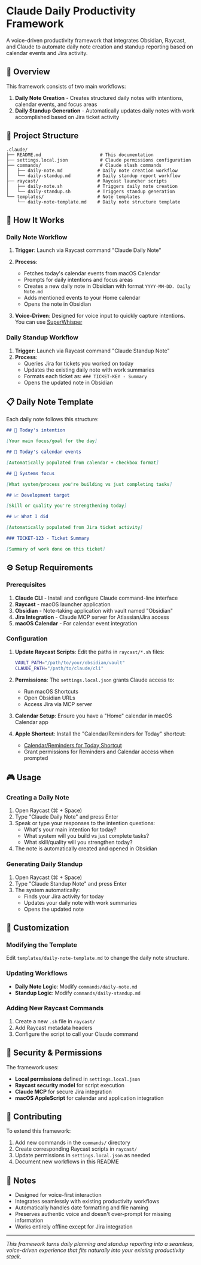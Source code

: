 # Claude Daily Productivity Framework

A voice-driven productivity framework that integrates Obsidian, Raycast, and Claude to automate daily note creation and standup reporting based on calendar events and Jira activity.

## 🎯 Overview

This framework consists of two main workflows:

1. **Daily Note Creation** - Creates structured daily notes with intentions, calendar events, and focus areas
2. **Daily Standup Generation** - Automatically updates daily notes with work accomplished based on Jira ticket activity

## 📁 Project Structure

```
.claude/
├── README.md                      # This documentation
├── settings.local.json            # Claude permissions configuration
├── commands/                      # Claude slash commands
│   ├── daily-note.md             # Daily note creation workflow
│   └── daily-standup.md          # Daily standup report workflow
├── raycast/                      # Raycast launcher scripts
│   ├── daily-note.sh             # Triggers daily note creation
│   └── daily-standup.sh          # Triggers standup generation
└── templates/                    # Note templates
    └── daily-note-template.md    # Daily note structure template
```

## 🚀 How It Works

### Daily Note Workflow

1. **Trigger**: Launch via Raycast command "Claude Daily Note"
2. **Process**:

   - Fetches today's calendar events from macOS Calendar
   - Prompts for daily intentions and focus areas
   - Creates a new daily note in Obsidian with format `YYYY-MM-DD. Daily Note.md`
   - Adds mentioned events to your Home calendar
   - Opens the note in Obsidian

3. **Voice-Driven**: Designed for voice input to quickly capture intentions. You can use [SuperWhisper](https://superwhisper.com)

### Daily Standup Workflow

1. **Trigger**: Launch via Raycast command "Claude Standup Note"
2. **Process**:
   - Queries Jira for tickets you worked on today
   - Updates the existing daily note with work summaries
   - Formats each ticket as: `### TICKET-KEY - Summary`
   - Opens the updated note in Obsidian

## 📋 Daily Note Template

Each daily note follows this structure:

```markdown
## 🎯 Today's intention

[Your main focus/goal for the day]

## 📅 Today's calendar events

[Automatically populated from calendar + checkbox format]

## 🔧 Systems focus

[What system/process you're building vs just completing tasks]

## 📈 Development target

[Skill or quality you're strengthening today]

## 📈 What I did

[Automatically populated from Jira ticket activity]

### TICKET-123 - Ticket Summary

[Summary of work done on this ticket]
```

## ⚙️ Setup Requirements

### Prerequisites

1. **Claude CLI** - Install and configure Claude command-line interface
2. **Raycast** - macOS launcher application
3. **Obsidian** - Note-taking application with vault named "Obsidian"
4. **Jira Integration** - Claude MCP server for Atlassian/Jira access
5. **macOS Calendar** - For calendar event integration

### Configuration

1. **Update Raycast Scripts**: Edit the paths in `raycast/*.sh` files:

   ```bash
   VAULT_PATH="/path/to/your/obsidian/vault"
   CLAUDE_PATH="/path/to/claude/cli"
   ```

2. **Permissions**: The `settings.local.json` grants Claude access to:

   - Run macOS Shortcuts
   - Open Obsidian URLs
   - Access Jira via MCP server

3. **Calendar Setup**: Ensure you have a "Home" calendar in macOS Calendar app

4. **Apple Shortcut**: Install the "Calendar/Reminders for Today" shortcut:
   - [Calendar/Reminders for Today Shortcut](https://www.icloud.com/shortcuts/19ff2b29e44343c4b12f7e32cb365c1d)
   - Grant permissions for Reminders and Calendar access when prompted

## 🎮 Usage

### Creating a Daily Note

1. Open Raycast (⌘ + Space)
2. Type "Claude Daily Note" and press Enter
3. Speak or type your responses to the intention questions:
   - What's your main intention for today?
   - What system will you build vs just complete tasks?
   - What skill/quality will you strengthen today?
4. The note is automatically created and opened in Obsidian

### Generating Daily Standup

1. Open Raycast (⌘ + Space)
2. Type "Claude Standup Note" and press Enter
3. The system automatically:
   - Finds your Jira activity for today
   - Updates your daily note with work summaries
   - Opens the updated note

## 🔧 Customization

### Modifying the Template

Edit `templates/daily-note-template.md` to change the daily note structure.

### Updating Workflows

- **Daily Note Logic**: Modify `commands/daily-note.md`
- **Standup Logic**: Modify `commands/daily-standup.md`

### Adding New Raycast Commands

1. Create a new `.sh` file in `raycast/`
2. Add Raycast metadata headers
3. Configure the script to call your Claude command

## 🔐 Security & Permissions

The framework uses:

- **Local permissions** defined in `settings.local.json`
- **Raycast security model** for script execution
- **Claude MCP** for secure Jira integration
- **macOS AppleScript** for calendar and application integration

## 🤝 Contributing

To extend this framework:

1. Add new commands in the `commands/` directory
2. Create corresponding Raycast scripts in `raycast/`
3. Update permissions in `settings.local.json` as needed
4. Document new workflows in this README

## 📝 Notes

- Designed for voice-first interaction
- Integrates seamlessly with existing productivity workflows
- Automatically handles date formatting and file naming
- Preserves authentic voice and doesn't over-prompt for missing information
- Works entirely offline except for Jira integration

---

_This framework turns daily planning and standup reporting into a seamless, voice-driven experience that fits naturally into your existing productivity stack._
